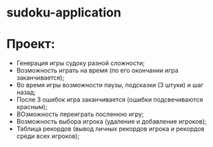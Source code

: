 # sudoku-application #

# Проект: #

* Генерация игры судоку разной сложности;
* Возможность играть на время (по его окончании игра заканчивается);
* Во время игры возможности паузы, подсказки (3 штуки) и шаг назад;
* После 3 ошибок игра заканчивается (ошибки подсвечиваются красным);
* ВОзможность переиграть посленюю игру;
* Возможность выбора игрока (удаление и добавление игроков);
* Таблица рекордов (вывод личных рекордов игрока и рекордов среди всех игроков);